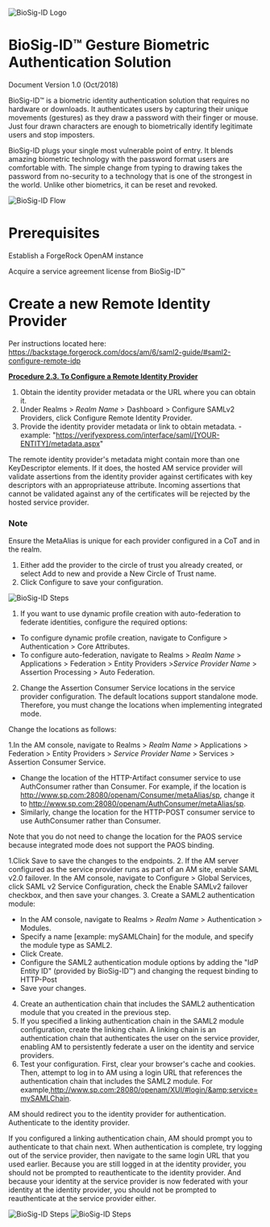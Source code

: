 ![BioSig-ID Logo](/imgs/11.png)

# BioSig-ID™ Gesture Biometric Authentication Solution

Document Version 1.0 (Oct/2018)

BioSig-ID™ is a biometric identity authentication solution that requires no hardware or downloads. It authenticates users by capturing their unique movements (gestures) as they draw a password with their finger or mouse. Just four drawn characters are enough to biometrically identify legitimate users and stop imposters.

BioSig-ID plugs your single most vulnerable point of entry. It blends amazing biometric technology with the password format users are comfortable with. The simple change from typing to drawing takes the password from no-security to a technology that is one of the strongest in the world. Unlike other biometrics, it can be reset and revoked.

![BioSig-ID Flow](/imgs/12.png)

# Prerequisites

Establish a ForgeRock OpenAM instance

Acquire a service agreement license from BioSig-ID™

# Create a new Remote Identity Provider

Per instructions located here:  https://backstage.forgerock.com/docs/am/6/saml2-guide/#saml2-configure-remote-idp

[**Procedure 2.3. To Configure a Remote Identity Provider**](https://backstage.forgerock.com/docs/am/6/saml2-guide/#configure-remote-idp)

1. Obtain the identity provider metadata or the URL where you can obtain it.
2. Under Realms > _Realm Name_ > Dashboard > Configure SAMLv2 Providers, click Configure Remote Identity Provider.
3. Provide the identity provider metadata or link to obtain metadata.  - example: &quot;https://verifyexpress.com/interface/saml/[YOUR-ENTITY]/metadata.aspx&quot;

The remote identity provider&#39;s metadata might contain more than one KeyDescriptor elements. If it does, the hosted AM service provider will validate assertions from the identity provider against certificates with key descriptors with an appropriateuse attribute. Incoming assertions that cannot be validated against any of the certificates will be rejected by the hosted service provider.

### Note

Ensure the MetaAlias is unique for each provider configured in a CoT and in the realm.

1. Either add the provider to the circle of trust you already created, or select Add to new and provide a New Circle of Trust name.
2. Click Configure to save your configuration.


![BioSig-ID Steps](/imgs/13.png)
 
1. If you want to use dynamic profile creation with auto-federation to federate identities, configure the required options:
  - To configure dynamic profile creation, navigate to Configure > Authentication > Core Attributes.
  - To configure auto-federation, navigate to Realms > _Realm Name_ > Applications > Federation > Entity Providers >_Service Provider Name_ > Assertion Processing > Auto Federation.
2. Change the Assertion Consumer Service locations in the service provider configuration. The default locations support standalone mode. Therefore, you must change the locations when implementing integrated mode.

Change the locations as follows:

1.In the AM console, navigate to Realms > _Realm Name_ > Applications > Federation > Entity Providers > _Service Provider Name_ > Services > Assertion Consumer Service.
  - Change the location of the HTTP-Artifact consumer service to use AuthConsumer rather than Consumer. For example, if the location is http://www.sp.com:28080/openam/Consumer/metaAlias/sp, change it to http://www.sp.com:28080/openam/AuthConsumer/metaAlias/sp.
  - Similarly, change the location for the HTTP-POST consumer service to use AuthConsumer rather than Consumer.

Note that you do not need to change the location for the PAOS service because integrated mode does not support the PAOS binding.

1.Click Save to save the changes to the endpoints.
2. If the AM server configured as the service provider runs as part of an AM site, enable SAML v2.0 failover. In the AM console, navigate to Configure > Global Services, click SAML v2 Service Configuration, check the Enable SAMLv2 failover checkbox, and then save your changes.
3. Create a SAML2 authentication module:
  - In the AM console, navigate to Realms > _Realm Name_ > Authentication > Modules.
  - Specify a name [example: mySAMLChain] for the module, and specify the module type as SAML2.
  - Click Create.
  - Configure the SAML2 authentication module options by adding the &quot;IdP Entity ID&quot; (provided by BioSig-ID™) and changing the request binding to HTTP-Post
  - Save your changes.
4. Create an authentication chain that includes the SAML2 authentication module that you created in the previous step.
5. If you specified a linking authentication chain in the SAML2 module configuration, create the linking chain. A linking chain is an authentication chain that authenticates the user on the service provider, enabling AM to persistently federate a user on the identity and service providers.
6. Test your configuration. First, clear your browser&#39;s cache and cookies. Then, attempt to log in to AM using a login URL that references the authentication chain that includes the SAML2 module. For example,http://www.sp.com:28080/openam/XUI/#login/&amp;service=mySAMLChain.

AM should redirect you to the identity provider for authentication. Authenticate to the identity provider.

If you configured a linking authentication chain, AM should prompt you to authenticate to that chain next. When authentication is complete, try logging out of the service provider, then navigate to the same login URL that you used earlier. Because you are still logged in at the identity provider, you should not be prompted to reauthenticate to the identity provider. And because your identity at the service provider is now federated with your identity at the identity provider, you should not be prompted to reauthenticate at the service provider either.

![BioSig-ID Steps](/imgs/14.png)
![BioSig-ID Steps](/imgs/15.png)
